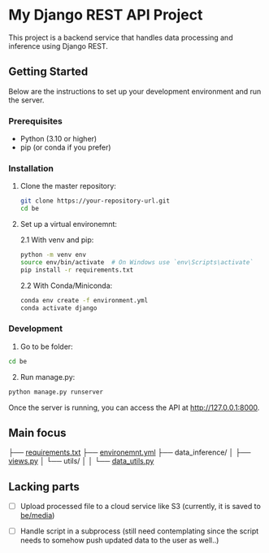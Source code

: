 # My Django REST API Project

This project is a backend service that handles data processing and inference using Django REST.

## Getting Started

Below are the instructions to set up your development environment and run the server.

### Prerequisites

- Python (3.10 or higher)
- pip (or conda if you prefer)

### Installation

1. Clone the master repository:

   ```bash
   git clone https://your-repository-url.git
   cd be
   ```

2. Set up a virtual environemnt:

   2.1 With venv and pip:

   ```bash
   python -m venv env
   source env/bin/activate  # On Windows use `env\Scripts\activate`
   pip install -r requirements.txt
   ```

   2.2 With Conda/Miniconda:

   ```bash
   conda env create -f environment.yml
   conda activate django
   ```

### Development

1. Go to be folder:

  ```bash
  cd be
  ```

2. Run manage.py:

  ```bash
  python manage.py runserver
  ```

Once the server is running, you can access the API at http://127.0.0.1:8000.

## Main focus
├── [requirements.txt](/be/requirements.txt)
├── [environemnt.yml](/be/environment.yml)
├── data_inference/
│ ├── [views.py](/be/data_inference/views.py)
│ └── utils/
│ │  └── [data_utils.py](/be/data_inference/utils/data_utils.py)

## Lacking parts

- [ ] Upload processed file to a cloud service like S3 (currently, it is saved to [be/media](/be/media/))
- [ ] Handle script in a subprocess (still need contemplating since the script needs to somehow push updated data to the user as well..)

